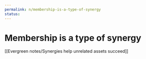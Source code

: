 ```yaml
---
permalink: n/membership-is-a-type-of-synergy
status: 
---
```

# Membership is a type of synergy

[[Evergreen notes/Synergies help unrelated assets succeed]]

